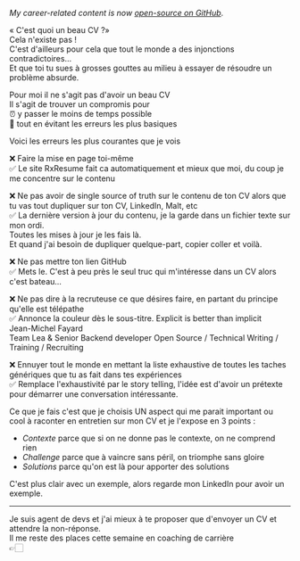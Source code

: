 _My career-related content is now [open-source on GitHub](https://github.com/jmfayard/agentdouble.dev)_.

« C'est quoi un beau CV ?»  
Cela n'existe pas !  
C'est d'ailleurs pour cela que tout le monde a des injonctions contradictoires...  
Et que toi tu sues à grosses gouttes au milieu à essayer de résoudre un problème absurde.  
  
Pour moi il ne s'agit pas d'avoir un beau CV  
Il s'agit de trouver un compromis pour  
⏰ y passer le moins de temps possible  
🚫 tout en évitant les erreurs les plus basiques  
  
Voici les erreurs les plus courantes que je vois  
  
❌ Faire la mise en page toi-même  
✅ Le site RxResume fait ca automatiquement et mieux que moi, du coup je me concentre sur le contenu  
  
❌ Ne pas avoir de single source of truth sur le contenu de ton CV alors que tu vas tout dupliquer sur ton CV, LinkedIn, Malt, etc  
✅ La dernière version à jour du contenu, je la garde dans un fichier texte sur mon ordi.  
Toutes les mises à jour je les fais là.  
Et quand j'ai besoin de dupliquer quelque-part, copier coller et voilà.  
  
❌ Ne pas mettre ton lien GitHub  
✅ Mets le. C'est à peu près le seul truc qui m'intéresse dans un CV alors c'est bateau...  
  
❌ Ne pas dire à la recruteuse ce que désires faire, en partant du principe qu'elle est télépathe  
✅ Annonce la couleur dès le sous-titre. Explicit is better than implicit  
Jean-Michel Fayard  
Team Lea & Senior Backend developer Open Source / Technical Writing / Training / Recruiting  
  
❌ Ennuyer tout le monde en mettant la liste exhaustive de toutes les taches génériques que tu as fait dans tes expériences  
✅ Remplace l'exhaustivité par le story telling, l'idée est d'avoir un prétexte pour démarrer une conversation intéressante.  
  
Ce que je fais c'est que je choisis UN aspect qui me parait important ou cool à raconter en entretien sur mon CV et je l'expose en 3 points :  
- *Contexte* parce que si on ne donne pas le contexte, on ne comprend rien  
- *Challenge* parce que à vaincre sans péril, on triomphe sans gloire  
- *Solutions* parce qu'on est là pour apporter des solutions  
  
C'est plus clair avec un exemple, alors regarde mon LinkedIn pour avoir un exemple.  
  
----  
Je suis agent de devs et j'ai mieux à te proposer que d'envoyer un CV et attendre la non-réponse.  
Il me reste des places cette semaine en coaching de carrière  
👉🏻